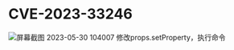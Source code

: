 # CVE-2023-33246
![屏幕截图 2023-05-30 104007](https://github.com/I5N0rth/CVE-2023-33246/assets/134773554/3f1bbf78-3cd3-4ce4-8f1a-5f642f79482a)
修改props.setProperty，执行命令
